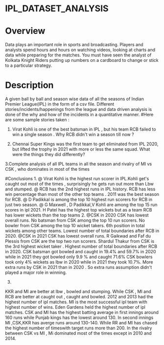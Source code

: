 # IPL_DATASET_ANALYSIS
# Overview
Data plays an important role in sports and broadcasting. Players and analysts
spend hours and hours on watching videos, looking at charts and data while
preparing for the matches. You must have seen the analyst of Kolkata Knight
Riders putting up numbers on a cardboard to change or stick to a particular
strategy.
# Description 
A given ball by ball and season wise data of all the seasons of Indian Premier League(IPL) in the form of a csv file. Different stories/incidents/happenings from the league and data driven analysis is done of the why and how of the incidents in a quantitative manner.
#Here are some sample stories taken :
1. Virat Kohli is one of the best batsman in IPL , but his team RCB failed to win a single season . Why RCB didn't win a season till now ?

2. Chennai Super Kings was the first team to get eliminated from IPL 2020, but lifted the trophy in 2021 with more or less the same squad. What were the things they did differently?

3.Complete analysis of all IPL teams in all the season and rivalry of MI vs CSK , who dominates in most of the times

#Conclusions 
1.
@ Virat Kohli is the highest run scorer in IPL.Kohli get's caught out most of the times , surprisingly he gets run out more than Lbw and stumped.
@ RCB has the 2nd highest runs in IPL history. RCB has less win percentage than most of the other top teams . 2011 was the best season for RCB.
@ D Padikkal is among the top 10 highest run scorers for RCB in just two season.
@ G Maxwell , D Padikkal,V Kohli are among the top 15 run scores in ipl 2021. H Patel has the highest top wickets but as a team RCB has lower wickets than the top teams
2.
@CSK in 2020
CSK has lowest overall runs.
No batsman from CSK among the top 10 run scorers.
No bowler from CSK among the top 10 wicket takers. 6th
position in total wickets among other teams.
Lowest number of total boundaries after RCB in 2020.
@CSK in 2021
CSK has lowest overall runs.
R Gaikwad and Faf du Plessis from CSK are the top two run scorers.
Shardul Thakur from CSK is the 3rd highest wicket taker .
Highest number of total boundaries after RCB in 2020.
CSK batsman got bowled and caught in 19.4% and 59.7% in 2020 while in 2021 they got bowled only 9.9 % and caught 71.6%
CSK bowlers took only 4% wickets as lbw in 2020 while in 2021 they took 10.7%.
More extra runs by CSK in 2021 than in 2020 . So extra runs assumption didn't played a major role in winning.

3.
KKR and MI are better at lbw , bowled and stumping. While CSK , MI and RCB are better at caught out , caught and bowled.
2012 and 2013 had the highest number of ipl matches.
MI is the most successful ipl team with highest number of wins.
Eden Gardens held the highest number of ipl matches.
CSK and MI has the highest batting average in first innings around 160 runs while Punjab kings has the lowest around 130.
In second innings MI ,CSK,KKR has averge runs around 130-140. While RR and MI has chased the highest number of timeswith target runs more than 200.
In the rivalry between CSK vs MI , Mi dominated most of the times except in 2010 and 2014.
